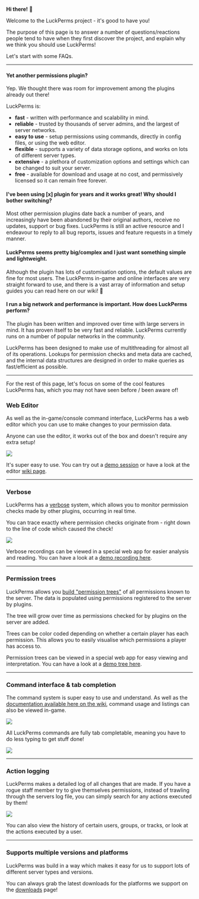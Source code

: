 **Hi there!** 👋

Welcome to the LuckPerms project - it's good to have you!

The purpose of this page is to answer a number of questions/reactions people tend to have when they first discover the project, and explain why we think you should use LuckPerms!

Let's start with some FAQs.

___

#### Yet another permissions plugin?
Yep. We thought there was room for improvement among the plugins already out there!

LuckPerms is:

* **fast** - written with performance and scalability in mind.
* **reliable** - trusted by thousands of server admins, and the largest of server networks.
* **easy to use** - setup permissions using commands, directly in config files, or using the web editor.
* **flexible** - supports a variety of data storage options, and works on lots of different server types.
* **extensive** - a plethora of customization options and settings which can be changed to suit your server.
* **free** - available for download and usage at no cost, and permissively licensed so it can remain free forever.

#### I've been using [x] plugin for years and it works great! Why should I bother switching?
Most other permission plugins date back a number of years, and increasingly have been abandoned by their original authors, receive no updates, support or bug fixes. LuckPerms is still an active resource and I endeavour to reply to all bug reports, issues and feature requests in a timely manner.

#### LuckPerms seems pretty big/complex and I just want something simple and lightweight.
Although the plugin has lots of customisation options, the default values are fine for most users.
The LuckPerms in-game and online interfaces are very straight forward to use, and there is a vast array of information and setup guides you can read here on our wiki! 🎉

#### I run a big network and performance is important. How does LuckPerms perform?
The plugin has been written and improved over time with large servers in mind. It has proven itself to be very fast and reliable. LuckPerms currently runs on a number of popular networks in the community.

LuckPerms has been designed to make use of multithreading for almost all of its operations. Lookups for permission checks and meta data are cached, and the internal data structures are designed in order to make queries as fast/efficient as possible.

___

For the rest of this page, let's focus on some of the cool features LuckPerms has, which you may not have seen before / been aware of!

### Web Editor
As well as the in-game/console command interface, LuckPerms has a web editor which you can use to make changes to your permission data.

Anyone can use the editor, it works out of the box and doesn't require any extra setup!

![](https://i.imgur.com/wFisSQz.png)

It's super easy to use. You can try out a [demo session](https://luckperms.net/editor/demo) or have a look at the editor [wiki page](Web-Editor).

___

### Verbose
LuckPerms has a [verbose](Verbose) system, which allows you to monitor permission checks made by other plugins, occurring in real time.

You can trace exactly where permission checks originate from - right down to the line of code which caused the check!

![](https://i.imgur.com/tRRosMp.png)

Verbose recordings can be viewed in a special web app for easier analysis and reading. You can have a look at a [demo recording here](https://luckperms.net/verbose/demo).

___

### Permission trees
LuckPerms allows you [build "permission trees"](General-Commands#lp-tree-scope-player) of all permissions known to the server. The data is populated using permissions registered to the server by plugins.

The tree will grow over time as permissions checked for by plugins on the server are added.

Trees can be color coded depending on whether a certain player has each permission. This allows you to easily visualise which permissions a player has access to.

Permission trees can be viewed in a special web app for easy viewing and interpretation. You can have a look at a [demo tree here](https://luckperms.net/treeview).

___

### Command interface & tab completion
The command system is super easy to use and understand. As well as the [documentation available here on the wiki](Command-Usage), command usage and listings can also be viewed in-game.

![](http://i.imgur.com/XIVPP6P.png)

All LuckPerms commands are fully tab completable, meaning you have to do less typing to get stuff done!

![](https://i.imgur.com/o3AcyVY.png)

___

### Action logging
LuckPerms makes a detailed log of all changes that are made. If you have a rogue staff member try to give themselves permissions, instead of trawling through the servers log file, you can simply search for any actions executed by them!

![](http://i.imgur.com/Jfu8XCI.png)

You can also view the history of certain users, groups, or tracks, or look at the actions executed by a user.

___

### Supports multiple versions and platforms
LuckPerms was build in a way which makes it easy for us to support lots of different server types and versions.

You can always grab the latest downloads for the platforms we support on the [downloads](https://luckperms.net/download) page!
